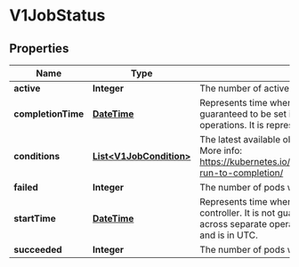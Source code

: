 

# V1JobStatus

## Properties

Name | Type | Description | Notes
------------ | ------------- | ------------- | -------------
**active** | **Integer** | The number of actively running pods. |  [optional]
**completionTime** | [**DateTime**](DateTime.md) | Represents time when the job was completed. It is not guaranteed to be set in happens-before order across separate operations. It is represented in RFC3339 form and is in UTC. |  [optional]
**conditions** | [**List&lt;V1JobCondition&gt;**](V1JobCondition.md) | The latest available observations of an object&#39;s current state. More info: https://kubernetes.io/docs/concepts/workloads/controllers/jobs-run-to-completion/ |  [optional]
**failed** | **Integer** | The number of pods which reached phase Failed. |  [optional]
**startTime** | [**DateTime**](DateTime.md) | Represents time when the job was acknowledged by the job controller. It is not guaranteed to be set in happens-before order across separate operations. It is represented in RFC3339 form and is in UTC. |  [optional]
**succeeded** | **Integer** | The number of pods which reached phase Succeeded. |  [optional]



